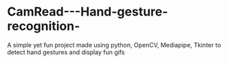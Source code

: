 # CamRead---Hand-gesture-recognition-
A simple yet fun project made using python, OpenCV, Mediapipe, Tkinter to detect hand gestures and display fun gifs
